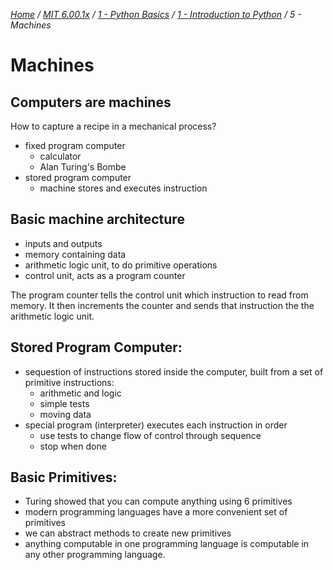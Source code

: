 _[Home](../../../) / [MIT 6.00.1x](../../) / [1 - Python Basics](../) / [1 - Introduction to Python](./) / 5 - Machines_
# Machines

## Computers are machines
How to capture a recipe in a mechanical process?
- fixed program computer
	- calculator
	- Alan Turing's Bombe
- stored program computer
	- machine stores and executes instruction

## Basic machine architecture
- inputs and outputs
- memory containing data
- arithmetic logic unit, to do primitive operations
- control unit, acts as a program counter

The program counter tells the control unit which instruction to read from memory. It then increments the counter and sends that instruction the the arithmetic logic unit.

## Stored Program Computer:
- sequestion of instructions stored inside the computer, built from a set of primitive instructions:
	- arithmetic and logic
	- simple tests
	- moving data
- special program (interpreter) executes each instruction in order
	- use tests to change flow of control through sequence
	- stop when done

## Basic Primitives:
- Turing showed that you can compute anything using 6 primitives
- modern programming languages have a more convenient set of primitives
- we can abstract methods to create new primitives
- anything computable in one programming language is computable in any other programming language.